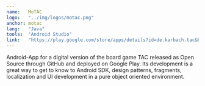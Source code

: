 ```yaml
---
name:   MoTAC
logo:   "../img/logos/motac.png"
anchor: motac
lang:   "Java"
tools:  "Android Studio"
link:   "https://play.google.com/store/apps/details?id=de.karbach.tac&hl=de"
---
```

Android-App for a digital version of the board game TAC released as Open Source through GitHub
and deployed on Google Play.
Its development is a great way to get to know to Android SDK, design patterns, fragments,
localization and UI development in a pure object oriented environment. 